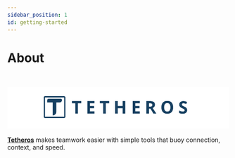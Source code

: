 ```yaml
---
sidebar_position: 1
id: getting-started
---
```

# About
  
<br/>  

![Banner](./assets/overview-banner-1.png)  

[**Tetheros**](https://tetheros.com) makes teamwork easier with simple tools that buoy connection, context, and speed.
  

